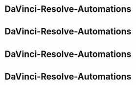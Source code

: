 # DaVinci-Resolve-Automations
# DaVinci-Resolve-Automations
# DaVinci-Resolve-Automations
# DaVinci-Resolve-Automations
